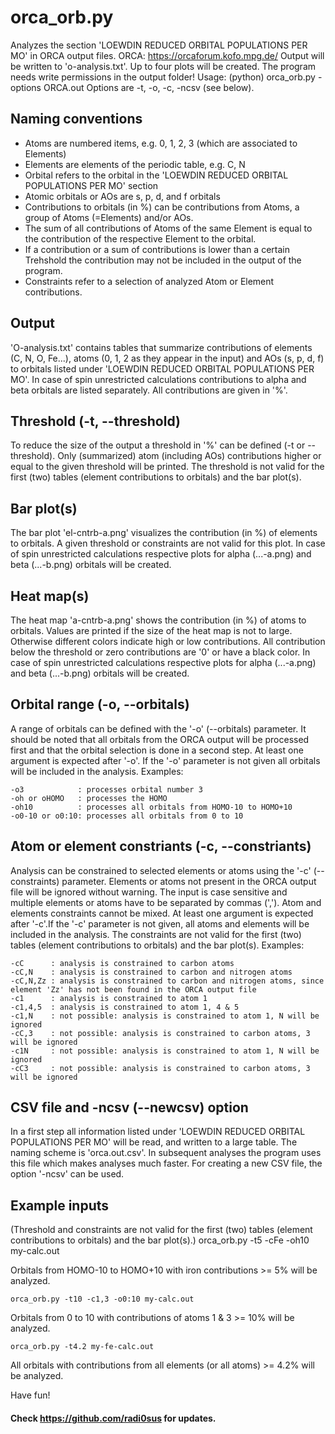 orca_orb.py 
===========

Analyzes the section 'LOEWDIN REDUCED ORBITAL POPULATIONS PER MO' in ORCA output files.
ORCA: https://orcaforum.kofo.mpg.de/
Output will be written to 'o-analysis.txt'. Up to four plots will be created.
The program needs write permissions in the output folder!
Usage:
    (python) orca_orb.py -options ORCA.out
Options are -t, -o, -c, -ncsv (see below).

Naming conventions
------------------
* Atoms are numbered items, e.g. 0, 1, 2, 3 (which are associated to Elements)
* Elements are elements of the periodic table, e.g. C, N
* Orbital refers to the orbital in the 'LOEWDIN REDUCED ORBITAL POPULATIONS PER MO' section
* Atomic orbitals or AOs are s, p, d, and f orbitals
* Contributions to orbitals (in %) can be contributions from Atoms, a group of Atoms (=Elements) 
  and/or AOs. 
* The sum of all contributions of Atoms of the same Element is equal to the contribution of the respective 
  Element to the orbital.
* If a contribution or a sum of contributions is lower than a certain Trehshold the contribution may
  not be included in the output of the program.
* Constraints refer to a selection of analyzed Atom or Element contributions.

Output
------
'O-analysis.txt' contains tables that summarize contributions of elements (C, N, O, Fe...), 
atoms (0, 1, 2 as they appear in the input) and AOs (s, p, d, f) to orbitals listed under 
'LOEWDIN REDUCED ORBITAL POPULATIONS PER MO'. In case of spin unrestricted calculations 
contributions to alpha and beta orbitals are listed separately. All contributions are given in '%'.

Threshold (-t, --threshold)
---------------------------
To reduce the size of the output a threshold in '%' can be defined (-t or --threshold). Only
(summarized) atom (including AOs) contributions higher or equal to the given threshold will
be printed. The threshold is not valid for the first (two) tables (element contributions to orbitals)
and the bar plot(s).

Bar plot(s)
-----------
The bar plot 'el-cntrb-a.png' visualizes the contribution (in %) of elements to orbitals. A given
threshold or constraints are not valid for this plot. In case of spin unrestricted calculations 
respective plots for alpha (...-a.png) and beta (...-b.png) orbitals will be created.

Heat map(s)
-----------
The heat map 'a-cntrb-a.png' shows the contribution (in %) of atoms to orbitals. Values are printed
if the size of the heat map is not to large. Otherwise different colors indicate high or low 
contributions. All contribution below the threshold or zero contributions are '0' or have a black color.
In case of spin unrestricted calculations respective plots for alpha (...-a.png) and beta (...-b.png) 
orbitals will be created.

Orbital range (-o, --orbitals)
------------------------------
A range of orbitals can be defined with the '-o' (--orbitals) parameter. It should be noted that all
orbitals from the ORCA output will be processed first and that the orbital selection is done in a
second step. 
At least one argument is expected after '-o'. If the '-o' parameter is not given all orbitals will 
be included in the analysis.
Examples:
    
    -o3            : processes orbital number 3
    -oh or oHOMO   : processes the HOMO
    -oh10          : processes all orbitals from HOMO-10 to HOMO+10
    -o0-10 or o0:10: processes all orbitals from 0 to 10
    
Atom or element constriants (-c, --constriants)
-----------------------------------------------
Analysis can be constrained to selected elements or atoms using the '-c' (--constraints) parameter. Elements 
or atoms not present in the ORCA output file will be ignored without warning. The input is case sensitive and  
multiple elements or atoms have to be separated by commas (','). Atom and elements constraints cannot be mixed.
At least one argument is expected after '-c'.If the '-c' parameter is not given, all atoms and elements
will be included in the analysis. The constraints are not valid for the first (two) tables (element contributions 
to orbitals) and the bar plot(s).
Examples:
    
    -cC      : analysis is constrained to carbon atoms
    -cC,N    : analysis is constrained to carbon and nitrogen atoms
    -cC,N,Zz : analysis is constrained to carbon and nitrogen atoms, since element 'Zz' has not been found in the ORCA output file 
    -c1      : analysis is constrained to atom 1
    -c1,4,5  : analysis is constrained to atom 1, 4 & 5
    -c1,N    : not possible: analysis is constrained to atom 1, N will be ignored
    -cC,3    : not possible: analysis is constrained to carbon atoms, 3 will be ignored
    -c1N     : not possible: analysis is constrained to atom 1, N will be ignored
    -cC3     : not possible: analysis is constrained to carbon atoms, 3 will be ignored
    
CSV file and -ncsv (--newcsv) option
------------------------------------
In a first step all information listed under 'LOEWDIN REDUCED ORBITAL POPULATIONS PER MO' will be read,
and written to a large table. The naming scheme is 'orca.out.csv'. In subsequent analyses the program
uses this file which makes analyses much faster. For creating a new CSV file, the option '-ncsv' can be used.

Example inputs
--------------
(Threshold and constraints are not valid for the first (two) tables (element contributions to orbitals)
 and the bar plot(s).)
    orca_orb.py -t5 -cFe -oh10 my-calc.out
    
Orbitals from HOMO-10 to HOMO+10 with iron contributions >= 5% will be analyzed.
    
    orca_orb.py -t10 -c1,3 -o0:10 my-calc.out
    
Orbitals from 0 to 10 with contributions of atoms 1 & 3 >= 10% will be analyzed.
    
    orca_orb.py -t4.2 my-fe-calc.out
    
All orbitals with contributions from all elements (or all atoms) >= 4.2% will be analyzed.   

Have fun!

#### Check https://github.com/radi0sus for updates.

 

